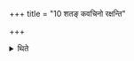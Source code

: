 +++
title = "10 शतङ् कवचिनो रक्षन्ति"

+++

<details><summary>थिते</summary>

शतं कवचिनो रक्षन्ति १०
</details>
